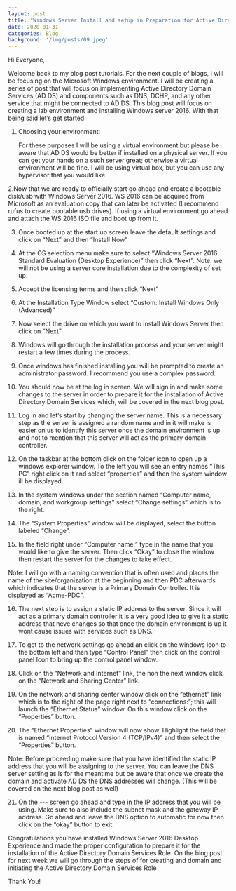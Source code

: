 ```yaml
---
layout: post
title: "Windows Server Install and setup in Preparation for Active Directory Install "
date: 2020-01-31
categories: Blog
background: '/img/posts/09.jpeg'
---
```


Hi Everyone,

Welcome back to my blog post tutorials. For the next couple of blogs, I will be focusing on the
Microsoft Windows environment. I will be creating a series of post that will focus on implementing
Active Directory Domain Services (AD DS) and components such as DNS, DCHP, and any other service that 
might be connected to AD DS. This blog post will focus on creating a lab environment and installing 
Windows server 2016. With that being said let’s get started. 

1. Choosing your environment:

    For these purposes I will be using a virtual environment but please be aware that AD DS would be better if installed on a physical       server. If you can get your hands on a such server great; otherwise a virtual environment will be fine. I will be using virtual box,     but you can use any hypervisor that you would like.

 2.Now that we are ready to officially start go ahead and create a bootable disk/usb with Windows Server 2016. WS 2016 can be acquired from Microsoft as an evaluation copy that can later be activated (I recommend rufus to create bootable usb drives). If using a virtual environment go ahead and attach the WS 2016 ISO file and boot up from it. 

3.	Once booted up at the start up screen leave the default settings and click on “Next” and then “Install Now”

4.	At the OS selection menu make sure to select “Windows Server 2016 Standard Evaluation (Desktop Experience)” then click “Next”. Note: we will not be using a server core installation due to the complexity of set up. 

5.	Accept the licensing terms and then click “Next”

6.	At the Installation Type Window select “Custom: Install Windows Only (Advanced)”

7.	Now select the drive on which you want to install Windows Server then click on “Next”

8.	Windows will go through the installation process and your server might restart a few times during the process.

9.	Once windows has finished installing you will be prompted to create an administrator password. I recommend you use a complex password.

10.	You should now be at the log in screen. We will sign in and make some changes to the server in order to prepare it for the installation of Active Directory Domain Services which, will be covered in the next blog post.

11.	Log in and let’s start by changing the server name. This is a necessary step as the server is assigned a random name and in it will make is easier on us to identify this server once the domain environment is up and not to mention that this server will act as the primary domain controller.

12.	On the taskbar at the bottom click on the folder icon to open up a windows explorer window. To the left you will see an entry names “This PC” right click on it and select “properties” and then the system window ill be displayed.

13.	In the system windows under the section named “Computer name, domain, and workgroup settings” select “Change settings” which is to the right.

14.	The “System Properties” window will be displayed, select the button labeled “Change”.

15.	In the field right under “Computer name:” type in the name that you would like to give the server. Then click “Okay” to close the window then restart the server for the changes to take effect.

Note: I will go with a naming convention that is often used and places the name of the site/organization at the beginning and then PDC afterwards which indicates that the server is a Primary Domain Controller. It is displayed as “Acme-PDC”. 

16.	The next step is to assign a static IP address to the server. Since it will act as a primary domain controller it is a very good idea to give it a static address that neve changes so that once the domain environment is up it wont cause issues with services such as DNS. 

17.	To get to the network settings go ahead an click on the windows icon to the bottom left and then type “Control Panel” then click on the control panel Icon to bring up the control panel window.

18.	Click on the “Network and Internet” link, the non the next window click on the “Network and Sharing Center” link. 

19.	On the network and sharing center window click on the “ethernet” link which is to the right of the page right next to “connections:”; this will launch the “Ethernet Status” window. On this window click on the “Properties” button.

20.	The “Ethernet Properties” window will now show. Highlight the field that is named “Internet Protocol Version 4 (TCP/IPv4)” and then select the “Properties” button.

Note: Before proceeding make sure that you have identified the static IP address that you will be assigning to the server. You can leave the DNS server setting as is for the meantime but be aware that once we create the domain and activate AD DS the DNS addresses will change. (This will be covered on the next blog post as well)

21.	On the --- screen go ahead and type in the IP address that you will be using. Make sure to also include the subnet mask and the gateway IP address. Go ahead and leave the DNS option to automatic for now then click on the “okay” button to exit.


Congratulations you have installed Windows Server 2016 Desktop Experience and made the proper configuration to prepare it for the installation of the Active Directory Domain Services Role. On the blog post for next week we will go through the steps of for creating and domain and initiating the Active Directory Domain Services Role

Thank You!
